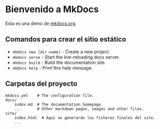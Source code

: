 # Bienvenido a MkDocs

Esta es una demo de [mkdocs.org](https://mkdocs.org).

## Comandos para crear el sitio estático

- `mkdocs new [dir-name]` - Create a new project.
- `mkdocs serve` - Start the live-reloading docs server.
- `mkdocs build` - Build the documentation site.
- `mkdocs help` - Print this help message.

## Carpetas del proyecto

    mkdocs.yml    # The configuration file.
    docs/
        index.md  # The documentation homepage.
        ...       # Other markdown pages, images and other files.
    site/
        index.html  # Aquí se generarán los ficheros finales del site.
        ...
